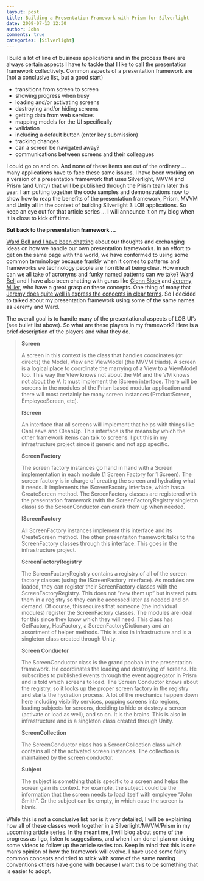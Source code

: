 ```yaml
---
layout: post
title: Building a Presentation Framework with Prism for Silverlight
date: 2009-07-13 12:30
author: John
comments: true
categories: [Silverlight]
---
```

<p>I build a lot of line of business applications and in the process there are always certain aspects I have to tackle that I like to call the presentation framework collectively. Common aspects of a presentation framework are (not a conclusive list, but a good start)</p>  <ul>   <li>transitions from screen to screen</li>    <li>showing progress when busy</li>    <li>loading and/or activating screens&#160; </li>    <li>destroying and/or hiding screens</li>    <li>getting data from web services</li>    <li>mapping models for the UI specifically</li>    <li>validation </li>    <li>including a default button (enter key submission)</li>    <li>tracking changes</li>    <li>can a screen be navigated away?</li>    <li>communications between screens and their colleagues</li> </ul>  <p>I could go on and on. And none of these items are out of the ordinary … many applications have to face these same issues. I have been working on a version of a presentation framework that uses Silverlight, MVVM and Prism (and Unity) that will be published through the Prism team later this year. I am putting together the code samples and demonstrations now to show how to reap the benefits of the presentation framework, Prism, MVVM and Unity all in the context of building Silverlight 3 LOB applications. So keep an eye out for that article series … I will announce it on my blog when it is close to kick off time.</p>  <p><strong>But back to the presentation framework … </strong></p>  <p><a href="http://neverindoubtnet.blogspot.com/2009/06/screen-factory.html">Ward Bell and I have been chatting</a> about our thoughts and exchanging ideas on how we handle our own presentation frameworks. In an effort to get on the same page with the world, we have conformed to using some common terminology because frankly when it comes to patterns and frameworks we technology people are horrible at being clear. How much can we all take of acronyms and funky named patterns can we take? <a href="http://neverindoubtnet.blogspot.com/">Ward Bell</a> and I have also been chatting with gurus like <a href="http://codebetter.com/blogs/glenn.block/default.aspx">Glenn Block</a> and <a href="http://codebetter.com/blogs/jeremy.miller/default.aspx">Jeremy Miller</a>, who have a great grasp on these concepts. One thing of many that <a href="http://codebetter.com/blogs/jeremy.miller/archive/2008/03/08/build-your-own-cab-the-main-players-in-the-composite-application-neighborhood.aspx">Jeremy does quite well is express the concepts in clear terms</a>. So I decided to talked about my presentation framework using some of the same names as Jeremy and Ward. </p>  <p>The overall goal is to handle many of the presentational aspects of LOB UI’s (see bullet list above). So what are these players in my framework? Here is a brief description of the players and what they do. </p>  <blockquote>   <p><strong>Screen</strong></p>    <p>A screen in this context is the class that handles coordinates (or directs) the Model, View and ViewModel (the MVVM triads). A screen is a logical place to coordinate the marrying of a View to a ViewModel too. This way the VIew knows not about the VM and the VM knows not about the V. It must implement the IScreen interface. There will be screens in the modules of the Prism based modular application and there will most certainly be many screen instances (ProductScreen, EmployeeScreen, etc).</p>    <p><strong>IScreen</strong></p>    <p>An interface that all screens will implement that helps with things like CanLeave and CleanUp. This interface is the means by which the other framework items can talk to screens. I put this in my infrastructure project since it generic and not app specific.</p>    <p><strong>Screen Factory</strong></p>    <p>The screen factory instances go hand in hand with a Screen implementation in each module (1 Screen Factory for 1 Screen). The screen factory is in charge of creating the screen and hydrating what it needs. It implements the IScreenFacotry interface, which has a CreateScreen method. The ScreenFactory classes are registered with the presentation framework (with the ScreenFactoryRegistry singleton class) so the ScreenConductor can crank them up when needed.</p>    <p><strong>IScreenFactory</strong></p>    <p>All ScreenFactory instances implement this interface and its CreateScreen method. The other presentaiton framework talks to the ScreenFactory classes through this interface. This goes in the infrastructure project.</p>    <p><strong>ScreenFactoryRegistry</strong></p>    <p>The ScreenFactoryRegistry contains a registry of all of the screen factory classes (using the IScreenFactory interface). As modules are loaded, they can register their ScreenFactory classes with the ScreenFactoryRegistry. This does not “new them up” but instead puts them in a registry so they can be accessed later as needed and on demand. Of course, this requires that someone (the individual modules) register the ScreenFactory classes. The modules are ideal for this since they know which they will need. This class has GetFactory, HasFactory, a ScreenFactoryDictionary and an assortment of helper methods. This is also in infrastructure and is a singleton class created through Unity.</p>    <p><strong>Screen Conductor</strong></p>    <p>The ScreenConductor class is the grand poobah in the presentation framework. He coordinates the loading and destroying of screens. He subscribes to published events through the event aggregator in Prism and is told which screens to load. The Screen Conductor knows about the registry, so it looks up the proper screen factory in the registry and starts the hydration process. A lot of the mechanics happen down here including visibility services, popping screens into regions, loading subjects for screens, deciding to hide or destroy a screen (activate or load as well), and so on. It is the brains. This is also in infrastructure and is a singleton class created through Unity.</p>    <p><strong>ScreenCollection</strong></p>    <p>The ScreenConductor class has a ScreenCollection class which contains all of the activated screen instances. The collection is maintained by the screen conductor.</p>    <p><strong>Subject</strong></p>    <p>The subject is something that is specific to a screen and helps the screen gain its context. For example, the subject could be the information that the screen needs to load itself with employee “John Smith”. Or the subject can be empty, in which case the screen is blank.</p> </blockquote>  <p>While this is not a conclusive list nor is it very detailed, I will be explaining how all of these classes work together in a Silverlight/MVVM/Prism in my upcoming article series. In the meantime, I will blog about some of the progress as I go, listen to suggestions, and when I am done I plan on doing some videos to follow up the article series too. Keep in mind that this is one man’s opinion of how the framework will evolve. I have used some fairly common concepts and tried to stick with some of the same naming conventions others have gone with because I want this to be something that is easier to adopt. </p>

